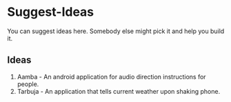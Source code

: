 # Suggest-Ideas
You can suggest ideas here. Somebody else might pick it and help you build it.


## Ideas 

1. Aamba - An android application for audio direction instructions for people.
1. Tarbuja - An application that tells current weather upon shaking phone. 
